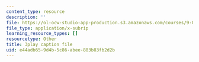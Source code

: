 ```yaml
---
content_type: resource
description: ''
file: https://ol-ocw-studio-app-production.s3.amazonaws.com/courses/9-00sc-introduction-to-psychology-fall-2011/e44adb659d4b5c86abee883b83fb2d2b_SFPPw6sDHEI.vtt
file_type: application/x-subrip
learning_resource_types: []
resourcetype: Other
title: 3play caption file
uid: e44adb65-9d4b-5c86-abee-883b83fb2d2b
---
```

